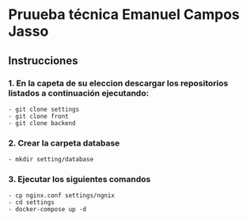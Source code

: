 # Pruueba técnica Emanuel Campos Jasso

## Instrucciones

### 1. En la capeta de su eleccion descargar los repositorios listados a continuación ejecutando:

    - git clone settings
    - git clone front
    - git clone backend

### 2. Crear la carpeta database

    - mkdir setting/database

### 3. Ejecutar los siguientes comandos

    - cp nginx.conf settings/ngnix
    - cd settings
    - docker-compose up -d
